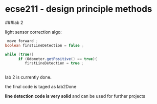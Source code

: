 ecse211 - design principle methods
=======

###lab 2 

light sensor correction algo:

```java
 move forward ;
boolean firstLineDetection = false ;

while (true){
      if (Odometer.getPositive() == true){
      	 firstLineDetection = true ;
      	 
```

lab 2 is currently done.

the final code is taged as lab2Done

**line detection code is very solid** and can be used for further projects

